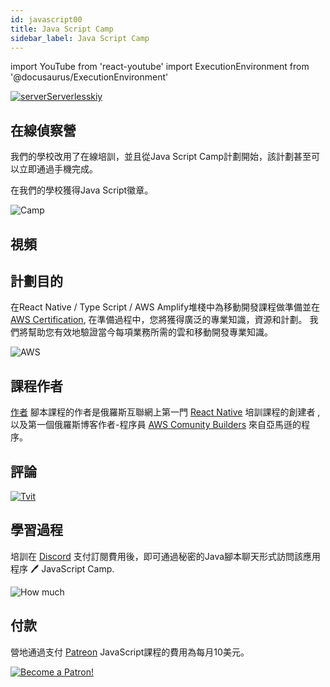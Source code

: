 ```yaml
---
id: javascript00
title: Java Script Camp
sidebar_label: Java Script Camp
---
```


import YouTube from 'react-youtube'
import ExecutionEnvironment from '@docusaurus/ExecutionEnvironment'

[![serverServerlesskiy](/img/javascript/headers/00.jpg)](https://www.instagram.com/serverserverlessky/)

## 在線偵察營

我們的學校改用了在線培訓，並且從Java Script Camp計劃開始，該計劃甚至可以立即通過手機完成。

在我們的學校獲得Java Script徽章。

![Camp](https://media.giphy.com/media/MOQG4QYC2MRSU/giphy.gif)

## 視頻

<YouTube videoId="A_i5-4FuuKw" />

## 計劃目的

在React Native / Type Script / AWS Amplify堆棧中為移動開發課程做準備並在 [AWS Certification](https://aws.amazon.com/en/certification/), 在準備過程中，您將獲得廣泛的專業知識，資源和計劃。 我們將幫助您有效地驗證當今每項業務所需的雲和移動開發專業知識。

![AWS](https://entrackr.com/wp-content/uploads/2018/05/Amazon_smart_home_2.gif)

<!-- ## Программа на январь:

![Camp](https://media.giphy.com/media/EihFwASrXTmiQ/giphy.gif)

4.01 - [Первая программа Hello World](https://react-native-village.github.io/docs/javascript01)

5.01 - [Комментарии](https://react-native-village.github.io/docs/javascript02)

6.01 - [Переменные](https://react-native-village.github.io/docs/javascript03)

7.01 - [Типы данных](https://react-native-village.github.io/docs/javascript04)

8.01 - [Ошибки](https://react-native-village.github.io/docs/javascript05)

11.01 - [Строки](https://react-native-village.github.io/docs/javascript06)

12.01 - [Числа](https://react-native-village.github.io/docs/javascript07)

13.01 - [Истина или ложь?](https://react-native-village.github.io/docs/javascript08)

14.01 - [Преобразование и приведение типов](https://react-native-village.github.io/docs/javascript09)

15.01 - [Функции](https://react-native-village.github.io/docs/javascript10)

18.01 - [Объекты](https://react-native-village.github.io/docs/javascript11)

19.01 - [Блочная область видимости](https://react-native-village.github.io/docs/javascript12)

20.01 - [Регулярные выражения](https://react-native-village.github.io/docs/javascript13)

21.01 - [Конструкция switch case](https://react-native-village.github.io/docs/javascript14)

22.01 - [Инкапсуляция](https://react-native-village.github.io/docs/javascript15)

25.01 - [Наследование](https://react-native-village.github.io/docs/javascript16)

26.01 - [Циклы](https://react-native-village.github.io/docs/javascript17)

27.01 - [Массивы и псевдомассивы](https://react-native-village.github.io/docs/javascript18)

Подпишитесь на весь [календарь](http://p14-caldav.icloud.com/published/2/MTYyNzQyOTgyMzE2Mjc0MnJDaPjzgR0U-x4uD_nwjr8evco8zKn-1uWVIxx9RjsmCHqFd78vLOOEuCTnjF0D0nkHFj1HIpgT0mr_ioXK22M) -->

## 課程作者

[作者](https://career.habr.com/hackathon-unicorn) 腳本課程的作者是俄羅斯互聯網上第一門 [React Native](https://react-native-village.github.io/docs/start000) 培訓課程的創建者 , 以及第一個俄羅斯博客作者-程序員 [AWS Comunity Builders](https://aws.amazon.com/ru/developer/community/community-builders/) 來自亞馬遜的程序。

## 評論

[![Tvit](/img/javascript/twit.png)](https://twitter.com/dabit3/status/1339622771001843716)

## 學習過程

培訓在 [Discord](https://discord.gg/6GDAfXn) 支付訂閱費用後，即可通過秘密的Java腳本聊天形式訪問該應用程序 🖊️ JavaScript Camp.

![How much](https://media.giphy.com/media/bEu3CsR2RXdu5rBssw/giphy.gif)

## 付款

營地通過支付 [Patreon](https://www.patreon.com/reactnative) JavaScript課程的費用為每月10美元。

[![Become a Patron!](/img/logo/patreon.jpg)](https://www.patreon.com/bePatron?u=31769291)
